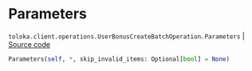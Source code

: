 # Parameters
`toloka.client.operations.UserBonusCreateBatchOperation.Parameters` | [Source code](https://github.com/Toloka/toloka-kit/blob/v1.2.2/src/client/operations.py#L396)

```python
Parameters(self, *, skip_invalid_items: Optional[bool] = None)
```

